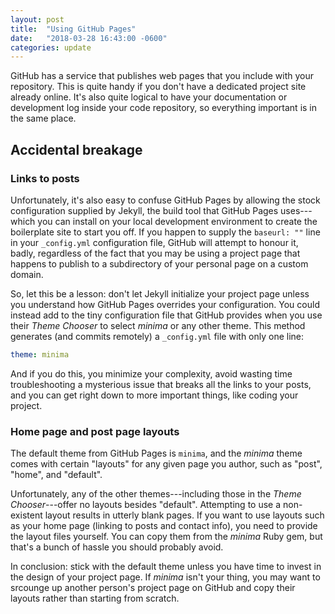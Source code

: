 ```yaml
---
layout: post
title:  "Using GitHub Pages"
date:   "2018-03-28 16:43:00 -0600"
categories: update
---
```

GitHub has a service that publishes web pages that you include with your repository. This is quite
handy if you don't have a dedicated project site already online. It's also quite logical to have
your documentation or development log inside your code repository, so everything important is in
the same place.

## Accidental breakage

### Links to posts

Unfortunately, it's also easy to confuse GitHub Pages by allowing the stock configuration supplied
by Jekyll, the build tool that GitHub Pages uses---which you can install on your local development
environment to create the boilerplate site to start you off. If you happen to supply the `baseurl: ""`
line in your `_config.yml` configuration file, GitHub will attempt to honour it, badly, regardless
of the fact that you may be using a project page that happens to publish to a subdirectory of your
personal page on a custom domain.

So, let this be a lesson: don't let Jekyll initialize your project page unless you understand how
GitHub Pages overrides your configuration. You could instead add to the tiny configuration file
that GitHub provides when you use their _Theme Chooser_ to select _minima_ or any other theme.
This method generates (and commits remotely) a `_config.yml` file with only one line:

```yaml
theme: minima
```

And if you do this, you minimize your complexity, avoid wasting time troubleshooting a mysterious
issue that breaks all the links to your posts, and you can get right down to more important things,
like coding your project.

### Home page and post page layouts

The default theme from GitHub Pages is `minima`, and the _minima_ theme comes with certain "layouts"
for any given page you author, such as "post", "home", and "default".

Unfortunately, any of the other themes---including those in the _Theme Chooser_---offer no layouts besides "default".
Attempting to use a non-existent layout results in utterly blank pages. If you want to use layouts such as
your home page (linking to posts and contact info), you need to provide the layout files yourself. You can
copy them from the _minima_ Ruby gem, but that's a bunch of hassle you should probably avoid.

In conclusion: stick with the default theme unless you have time to invest in the design of your
project page. If _minima_ isn't your thing, you may want to srcounge up another person's project
page on GitHub and copy their layouts rather than starting from scratch.
